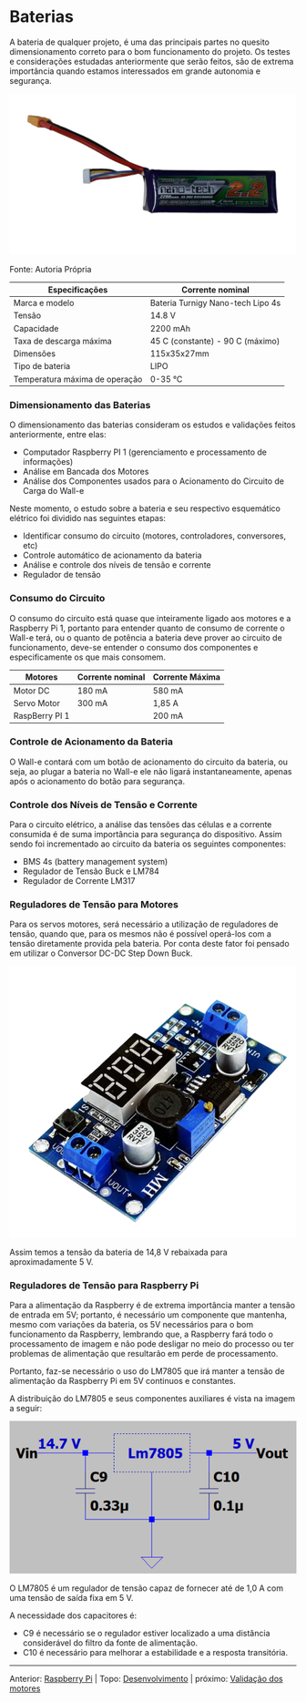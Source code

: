# Baterias 

A bateria de qualquer projeto, é uma das principais partes no quesito dimensionamento correto para o bom funcionamento do projeto. Os testes e considerações estudadas anteriormente que serão feitos, são de extrema importância quando estamos interessados em grande autonomia e segurança.

![N|Walle](img/bateria-foto.png)

Fonte: Autoria Própria

|         Especificações         |         Corrente nominal          |
|             ------             |              ------               |
|         Marca e modelo         | Bateria Turnigy Nano-tech Lipo 4s |
|             Tensão             |              14.8 V               |
|           Capacidade           |             2200 mAh              |
|    Taxa de descarga máxima     | 45 C (constante) - 90 C (máximo)  |
|           Dimensões            |            115x35x27mm            |
|        Tipo de bateria         |               LIPO                |
| Temperatura máxima de operação |              0-35 ℃               |


### Dimensionamento das Baterias

O dimensionamento das baterias consideram os estudos e validações feitos anteriormente, entre elas:

- Computador Raspberry PI 1 (gerenciamento e processamento de informações)
- Análise em Bancada dos Motores
- Análise dos Componentes usados para o Acionamento do Circuito de Carga do Wall-e

Neste momento, o estudo sobre a bateria e seu respectivo esquemático elétrico foi dividido nas seguintes etapas:

- Identificar consumo do circuito (motores, controladores, conversores, etc)
- Controle automático de acionamento da bateria
- Análise e controle dos níveis de tensão e corrente
- Regulador de tensão


### Consumo do Circuito

O consumo do circuito está quase que inteiramente ligado aos motores e a Raspberry Pi 1, portanto para entender quanto de consumo de corrente o Wall-e terá, ou o quanto de potência a bateria deve prover ao circuito de funcionamento, deve-se entender o consumo dos componentes e especificamente os que mais consomem.

|    Motores     | Corrente nominal | Corrente Máxima |
|     ------     |      ------      |     ------      |
|    Motor DC    |      180 mA      |     580 mA      |
|  Servo Motor   |      300 mA      |     1,85 A      |
| RaspBerry PI 1 |                  |     200 mA      |


### Controle de Acionamento da Bateria

O Wall-e contará com um botão de acionamento do circuito da bateria, ou seja, ao plugar a bateria no Wall-e ele não ligará instantaneamente, apenas após o acionamento do botão para segurança.


### Controle dos Níveis de Tensão e Corrente

Para o circuito elétrico, a análise das tensões das células e a corrente consumida é de suma importância para segurança do dispositivo. Assim sendo foi incrementado ao circuito da bateria os seguintes componentes:

 - BMS 4s (battery management system)
 - Regulador de Tensão Buck e LM784
 - Regulador de Corrente LM317


### Reguladores de Tensão para Motores

Para os servos motores, será necessário a utilização de reguladores de tensão, quando que, para os mesmos não é possível operá-los com a tensão diretamente provida pela bateria. Por conta deste fator foi pensado em utilizar o Conversor DC-DC Step Down Buck.

![N|Walle](img/regulador.png)

Assim temos a tensão da bateria de 14,8 V rebaixada para aproximadamente 5 V.


### Reguladores de Tensão para Raspberry Pi

Para a alimentação da Raspberry é de extrema importância manter a tensão de entrada em 5V; portanto, é necessário um componente que mantenha, mesmo com variações da bateria, os 5V necessários para o bom funcionamento da Raspberry, lembrando que, a Raspberry fará todo o processamento de imagem e não pode desligar no meio do processo ou ter problemas de alimentação que resultarão em perde de processamento.

Portanto, faz-se necessário o uso do LM7805 que irá manter a tensão de alimentação da Raspberry Pi em 5V continuos e constantes.

A distribuição do LM7805 e seus componentes auxiliares é vista na imagem a seguir:

![N|Walle](img/lm7805.png)

O LM7805 é um regulador de tensão capaz de fornecer até de 1,0 A com uma tensão de saída fixa em 5 V.

A necessidade dos capacitores é:
- C9 é necessário se o regulador estiver localizado a uma distância considerável do filtro da fonte de alimentação.
- C10 é necessário para melhorar a estabilidade e a resposta transitória.

---
Anterior: [Raspberry Pi](raspberry-pi.md) | Topo: [Desenvolvimento](README.md) | próximo: [Validação dos motores](validacao-motores.md)
